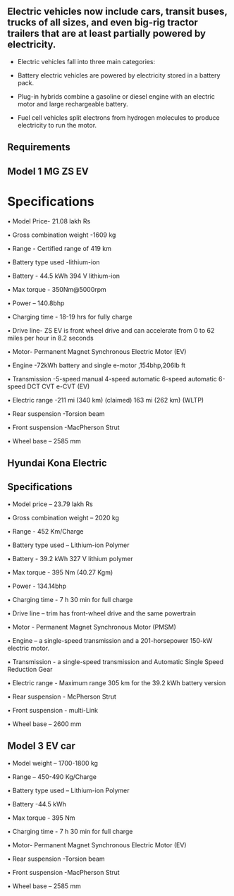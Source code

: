 ## Electric vehicles now include cars, transit buses, trucks of all sizes, and even big-rig tractor trailers that are at least partially powered by electricity. ##
* Electric vehicles fall into three main categories:

* Battery electric vehicles are powered by electricity stored in a battery pack.
* Plug-in hybrids combine a gasoline or diesel engine with an electric motor and large rechargeable battery.
* Fuel cell vehicles split electrons from hydrogen molecules to produce electricity to run the motor.

## Requirements 
## Model 1 MG ZS EV 
# Specifications 

•	Model Price- 21.08 lakh Rs

•	Gross combination weight -1609 kg 

•	Range - Certified range of 419 km

•	Battery type used -lithium-ion 

•	Battery - 44.5 kWh 394 V lithium-ion

•	Max torque - 350Nm@5000rpm

•	Power – 140.8bhp 

•	Charging time - 18-19 hrs for fully charge 

•	 Drive line- ZS EV is front wheel drive and can accelerate from 0 to 62 miles per hour in 8.2 seconds

•	Motor- Permanent Magnet Synchronous Electric Motor (EV)

•	Engine -72kWh battery and single e-motor ,154bhp,206lb ft 

•	Transmission -5-speed manual 4-speed automatic 6-speed automatic 6-speed DCT CVT e-CVT (EV)

•	Electric range -211 mi (340 km) (claimed) 163 mi (262 km) (WLTP)

•	Rear suspension -Torsion beam

•	Front suspension -MacPherson Strut

•	Wheel base – 2585 mm 

	

## Hyundai Kona Electric
## Specifications
•	Model price – 23.79 lakh Rs 

•	Gross combination weight – 2020 kg 

•	Range - 452 Km/Charge

•	Battery type used – Lithium-ion Polymer

•	Battery - 39.2 kWh 327 V lithium polymer

•	Max torque - 395 Nm (40.27 Kgm)

•	Power - 134.14bhp

•	Charging time - 7 h 30 min for full charge 

•	Drive line – trim has front-wheel drive and the same powertrain

•	Motor - Permanent Magnet Synchronous Motor (PMSM)

•	Engine – a single-speed transmission and a 201-horsepower 150-kW electric motor.

•	Transmission - a single-speed transmission and Automatic Single Speed Reduction Gear

•	Electric range - Maximum range 305 km for the 39.2 kWh battery version

•	Rear suspension - McPherson Strut

•	Front suspension - multi-Link

•	Wheel base – 2600 mm 







## Model 3 EV car 

•	 Model weight – 1700-1800 kg 

•	Range – 450-490 Kg/Charge

•	Battery type used – Lithium-ion Polymer

•	Battery -44.5 kWh 

•	Max torque - 395 Nm

•	Charging time - 7 h 30 min for full charge 

•	Motor- Permanent Magnet Synchronous Electric Motor (EV)

•	Rear suspension -Torsion beam

•	Front suspension -MacPherson Strut

•	Wheel base – 2585 mm




